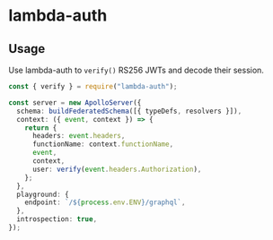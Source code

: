 # lambda-auth

## Usage

Use lambda-auth to `verify()` RS256 JWTs and decode their session.

```ts
const { verify } = require("lambda-auth");

const server = new ApolloServer({
  schema: buildFederatedSchema([{ typeDefs, resolvers }]),
  context: ({ event, context }) => {
    return {
      headers: event.headers,
      functionName: context.functionName,
      event,
      context,
      user: verify(event.headers.Authorization),
    };
  },
  playground: {
    endpoint: `/${process.env.ENV}/graphql`,
  },
  introspection: true,
});
```
